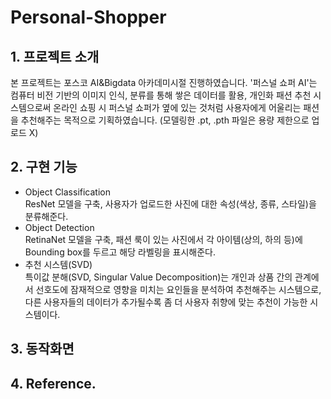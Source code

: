 # Personal-Shopper

## 1. 프로젝트 소개
본 프로젝트는 포스코 AI&Bigdata 아카데미시절 진행하였습니다.
'퍼스널 쇼퍼 AI'는 컴퓨터 비전 기반의 이미지 인식, 분류를 통해 쌓은 데이터를 활용, 개인화 패션 추천 시스템으로써 
온라인 쇼핑 시 퍼스널 쇼퍼가 옆에 있는 것처럼 사용자에게 어울리는 패션을 추천해주는 목적으로 기획하였습니다.
(모델링한 .pt, .pth 파일은 용량 제한으로 업로드 X)

## 2. 구현 기능
- Object Classification<br>
ResNet 모델을 구축, 사용자가 업로드한 사진에 대한 속성(색상, 종류, 스타일)을 분류해준다.
- Object Detection<br>
RetinaNet 모델을 구축, 패션 룩이 있는 사진에서 각 아이템(상의, 하의 등)에 Bounding box를 두르고 해당 라벨링을 표시해준다.
- 추천 시스템(SVD)<br>
특이값 분해(SVD, Singular Value Decomposition)는 개인과 상품 간의 관계에서 선호도에 잠재적으로 영향을 미치는 요인들을 분석하여 추천해주는 시스템으로, 다른 사용자들의 데이터가 추가될수록 좀 더 사용자 취향에 맞는 추천이 가능한 시스템이다.

## 3. 동작화면


## 4. Reference.

